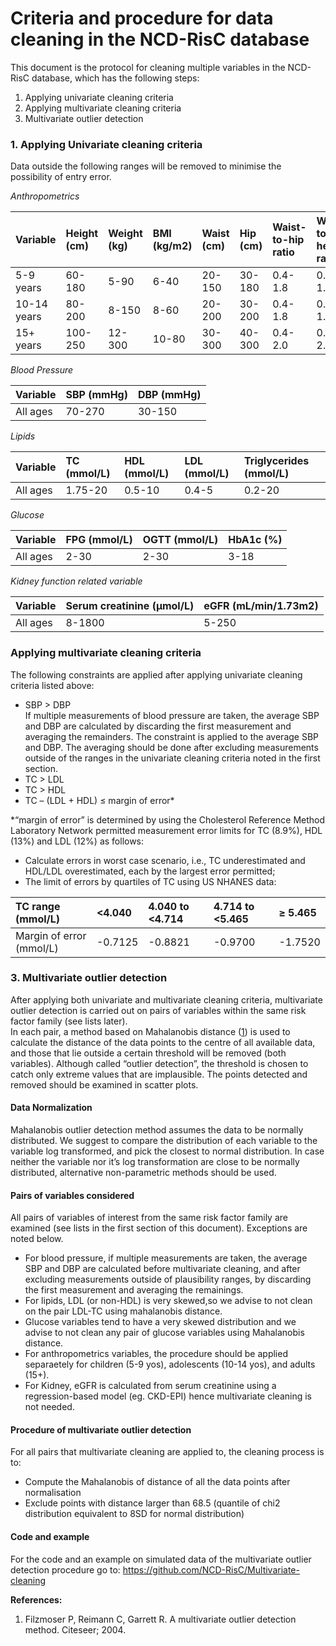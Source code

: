 Criteria and procedure for data cleaning in the NCD-RisC database
==================================================================================

This document is the protocol for cleaning multiple variables in the NCD-RisC database, which has the following steps:  

1.  Applying univariate cleaning criteria  
2.  Applying multivariate cleaning criteria   
3.  Multivariate outlier detection  

### 1. Applying Univariate cleaning criteria  

Data outside the following ranges will be removed to minimise the possibility of entry error.

*Anthropometrics*

<table>
<colgroup>
<col style="width: 9%" />
<col style="width: 10%" />
<col style="width: 10%" />
<col style="width: 11%" />
<col style="width: 10%" />
<col style="width: 9%" />
<col style="width: 17%" />
<col style="width: 19%" />
</colgroup>
<thead>
<tr class="header">
<th style="text-align: left;">Variable</th>
<th style="text-align: left;">Height (cm)</th>
<th style="text-align: left;">Weight (kg)</th>
<th style="text-align: left;">BMI (kg/m2)</th>
<th style="text-align: left;">Waist (cm)</th>
<th style="text-align: left;">Hip (cm)</th>
<th style="text-align: left;">Waist-to-hip ratio</th>
<th style="text-align: left;">Waist-to-height ratio</th>
</tr>
</thead>
<tbody>
<tr class="odd">
<td style="text-align: left;">5-9 years</td>
<td style="text-align: left;">60-180</td>
<td style="text-align: left;">5-90</td>
<td style="text-align: left;">6-40</td>
<td style="text-align: left;">20-150</td>
<td style="text-align: left;">30-180</td>
<td style="text-align: left;">0.4-1.8</td>
<td style="text-align: left;">0.2-1.5</td>
</tr>
<tr class="even">
<td style="text-align: left;">10-14 years</td>
<td style="text-align: left;">80-200</td>
<td style="text-align: left;">8-150</td>
<td style="text-align: left;">8-60</td>
<td style="text-align: left;">20-200</td>
<td style="text-align: left;">30-200</td>
<td style="text-align: left;">0.4-1.8</td>
<td style="text-align: left;">0.2-1.5</td>
</tr>
<tr class="odd">
<td style="text-align: left;">15+ years</td>
<td style="text-align: left;">100-250</td>
<td style="text-align: left;">12-300</td>
<td style="text-align: left;">10-80</td>
<td style="text-align: left;">30-300</td>
<td style="text-align: left;">40-300</td>
<td style="text-align: left;">0.4-2.0</td>
<td style="text-align: left;">0.2-2.0</td>
</tr>
</tbody>
</table>

*Blood Pressure*

<table>
<thead>
<tr class="header">
<th style="text-align: left;">Variable</th>
<th style="text-align: left;">SBP (mmHg)</th>
<th style="text-align: left;">DBP (mmHg)</th>
</tr>
</thead>
<tbody>
<tr class="odd">
<td style="text-align: left;">All ages</td>
<td style="text-align: left;">70-270</td>
<td style="text-align: left;">30-150</td>
</tr>
</tbody>
</table>

*Lipids*

<table>
<thead>
<tr class="header">
<th style="text-align: left;">Variable</th>
<th style="text-align: left;">TC (mmol/L)</th>
<th style="text-align: left;">HDL (mmol/L)</th>
<th style="text-align: left;">LDL (mmol/L)</th>
<th style="text-align: left;">Triglycerides (mmol/L)</th>
</tr>
</thead>
<tbody>
<tr class="odd">
<td style="text-align: left;">All ages</td>
<td style="text-align: left;">1.75-20</td>
<td style="text-align: left;">0.5-10</td>
<td style="text-align: left;">0.4-5</td>
<td style="text-align: left;">0.2-20</td>
</tr>
</tbody>
</table>

*Glucose*

<table>
<thead>
<tr class="header">
<th style="text-align: left;">Variable</th>
<th style="text-align: left;">FPG (mmol/L)</th>
<th style="text-align: left;">OGTT (mmol/L)</th>
<th style="text-align: left;">HbA1c (%)</th>
</tr>
</thead>
<tbody>
<tr class="odd">
<td style="text-align: left;">All ages</td>
<td style="text-align: left;">2-30</td>
<td style="text-align: left;">2-30</td>
<td style="text-align: left;">3-18</td>
</tr>
</tbody>
</table>

*Kidney function related variable*

<table>
<thead>
<tr class="header">
<th style="text-align: left;">Variable</th>
<th style="text-align: left;">Serum creatinine (µmol/L)</th>
<th style="text-align: left;">eGFR (mL/min/1.73m2)</th>
</tr>
</thead>
<tbody>
<tr class="odd">
<td style="text-align: left;">All ages</td>
<td style="text-align: left;">8-1800</td>
<td style="text-align: left;">5-250</td>
</tr>
</tbody>
</table>

### Applying multivariate cleaning criteria

The following constraints are applied after applying univariate cleaning criteria listed above:  

-   SBP &gt; DBP  
If multiple measurements of blood pressure are taken, the average SBP and DBP are calculated by discarding the first measurement and averaging the remainders. The constraint is applied to the average SBP and DBP. The averaging should be done after excluding measurements outside of the ranges in the univariate cleaning criteria noted in the first section.
-   TC &gt; LDL  
-   TC &gt; HDL  
-   TC – (LDL + HDL) ≤ margin of error\*

\*“margin of error” is determined by using the Cholesterol Reference
Method Laboratory Network permitted measurement error limits for TC
(8.9%), HDL (13%) and LDL (12%) as follows:  

-   Calculate errors in worst case scenario, i.e., TC underestimated and
    HDL/LDL overestimated, each by the largest error permitted;  
-   The limit of errors by quartiles of TC using US NHANES data:  

<table>
<thead>
<tr class="header">
<th style="text-align: left;">TC range (mmol/L)</th>
<th style="text-align: left;">&lt;4.040</th>
<th style="text-align: left;">4.040 to &lt;4.714</th>
<th style="text-align: left;">4.714 to &lt;5.465</th>
<th style="text-align: left;"><span class="math inline">≥</span> 5.465</th>
</tr>
</thead>
<tbody>
<tr class="odd">
<td style="text-align: left;">Margin of error (mmol/L)</td>
<td style="text-align: left;">-0.7125</td>
<td style="text-align: left;">-0.8821</td>
<td style="text-align: left;">-0.9700</td>
<td style="text-align: left;">-1.7520</td>
</tr>
</tbody>
</table>

### 3. Multivariate outlier detection

After applying both univariate and multivariate
cleaning criteria, multivariate outlier detection is carried out on pairs of
variables within the same risk factor family (see lists later).  
In each pair, a method based on Mahalanobis distance
([1](#ref-filzmoser2004multivariate)) is used to calculate the distance
of the data points to the centre of all available data, and those that
lie outside a certain threshold will be removed (both variables). Although called
“outlier detection”, the threshold is chosen to catch only extreme
values that are implausible. The points detected and removed should be
examined in scatter plots.

#### Data Normalization

Mahalanobis outlier detection method assumes the data to be normally
distributed. We suggest to compare the distribution of each variable to
the variable log transformed, and pick the closest to normal
distribution. In case neither the variable nor it’s log transformation
are close to be normally distributed, alternative non-parametric methods
should be used.

#### Pairs of variables considered

All pairs of variables of interest from the same risk factor family are examined (see lists in the first section of this document). Exceptions are noted below.

-  For blood pressure, if multiple measurements are taken, the average SBP
and DBP are calculated before multivariate cleaning, and after excluding
measurements outside of plausibility ranges, by discarding the first
measurement and averaging the remainings.  
-  For lipids, LDL (or non-HDL) is very skewed,so we advise to not clean on
the pair LDL-TC using mahalanobis distance.  
-  Glucose variables tend to have a very skewed distribution and we advise
to not clean any pair of glucose variables using Mahalanobis distance. 
-  For anthropometrics variables, the procedure should be applied separaetely for 
children (5-9 yos), adolescents (10-14 yos), and adults (15+).
-  For Kidney, eGFR is calculated from serum creatinine using a
regression-based model (eg. CKD-EPI) hence multivariate cleaning is not
needed.

#### Procedure of multivariate outlier detection

For all pairs that multivariate cleaning are applied to, the cleaning process is to:
- Compute the Mahalanobis of distance of all the data points after
normalisation  
- Exclude points with distance larger than 68.5 (quantile of chi2
distribution equivalent to 8SD for normal distribution)  

#### Code and example

For the code and an example on simulated data of the multivariate
outlier detection procedure go to:
<a href="https://github.com/NCD-RisC/Multivariate-cleaning" class="uri">https://github.com/NCD-RisC/Multivariate-cleaning</a>

**References:**

1. Filzmoser P, Reimann C, Garrett R. A multivariate outlier detection
method. Citeseer; 2004.
